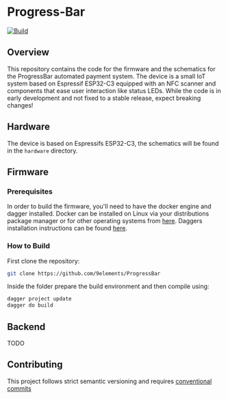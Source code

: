 # Progress-Bar

[![Build](https://github.com/9elements/ProgressBar/actions/workflows/build.yml/badge.svg?branch=main)](https://github.com/9elements/ProgressBar/actions/workflows/build.yml)

## Overview

This repository contains the code for the firmware and the schematics for the ProgressBar automated payment system.
The device is a small IoT system based on Espressif ESP32-C3 equipped with an NFC scanner and components that ease user interaction like status LEDs.
While the code is in early development and not fixed to a stable release, expect breaking changes!

## Hardware

The device is based on Espressifs ESP32-C3, the schematics will be found in the `hardware` directory.

## Firmware

### Prerequisites

In order to build the firmware, you'll need to have the docker engine and dagger installed.
Docker can be installed on Linux via your distributions package manager or for other operating systems from [here](https://www.docker.com).
Daggers installation instructions can be found [here](https://docs.dagger.io/install).

### How to Build

First clone the repository:
```bash
git clone https://github.com/9elements/ProgressBar
```

Inside the folder prepare the build environment and then compile using:
```bash
dagger project update
dagger do build
```

## Backend

TODO

## Contributing

This project follows strict semantic versioning and requires [conventional commits](https://www.conventionalcommits.org/en/v1.0.0/)
